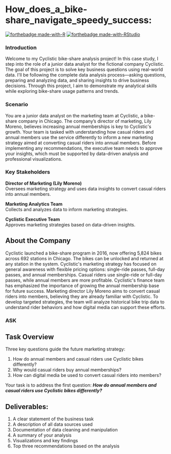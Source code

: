 # How_does_a_bike-share_navigate_speedy_success:

[![forthebadge made-with-R](https://img.shields.io/badge/Made%20with-R-blue?style=for-the-badge&logo=R)](https://www.r-project.org/)
[![forthebadge made-with-RStudio](https://img.shields.io/badge/Made%20with-RStudio-blue?style=for-the-badge&logo=RStudio)](https://www.rstudio.com/)

### Introduction

Welcome to my Cyclistic bike-share analysis project! In this case study, I step into the role of a junior data analyst for the fictional company Cyclistic. The goal of this project is to solve key business questions using real-world data. I'll be following the complete data analysis process—asking questions, preparing and analyzing data, and sharing insights to drive business decisions.
Through this project, I aim to demonstrate my analytical skills while exploring bike-share usage patterns and trends. 

### Scenario

You are a junior data analyst on the marketing team at Cyclistic, a bike-share company in Chicago. The company’s director of marketing, Lily Moreno, believes increasing annual memberships is key to Cyclistic's growth. Your team is tasked with understanding how casual riders and annual members use the service differently to inform a new marketing strategy aimed at converting casual riders into annual members. Before implementing any recommendations, the executive team needs to approve your insights, which must be supported by data-driven analysis and professional visualizations.

### Key Stakeholders

**Director of Marketing (Lily Moreno)**  
Oversees marketing strategy and uses data insights to convert casual riders into annual members.

**Marketing Analytics Team**  
Collects and analyzes data to inform marketing strategies.

**Cyclistic Executive Team**  
Approves marketing strategies based on data-driven insights.

## About the Company

Cyclistic launched a bike-share program in 2016, now offering 5,824 bikes across 692 stations in Chicago. The bikes can be unlocked and returned at any station in the system. Cyclistic's marketing strategy has focused on general awareness with flexible pricing options: single-ride passes, full-day passes, and annual memberships.
Casual riders use single-ride or full-day passes, while annual members are more profitable. Cyclistic's finance team has emphasized the importance of growing the annual membership base for future success. Marketing director Lily Moreno aims to convert casual riders into members, believing they are already familiar with Cyclistic. To develop targeted strategies, the team will analyze historical bike trip data to understand rider behaviors and how digital media can support these efforts.

### ASK
## Task Overview

Three key questions guide the future marketing strategy:
1. How do annual members and casual riders use Cyclistic bikes differently?
2. Why would casual riders buy annual memberships?
3. How can digital media be used to convert casual riders into members?

Your task is to address the first question: ***How do annual members and casual riders use Cyclistic bikes differently?***

## Deliverables:

1. A clear statement of the business task
2. A description of all data sources used
3. Documentation of data cleaning and manipulation
4. A summary of your analysis
5. Visualizations and key findings
6. Top three recommendations based on the analysis


